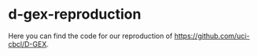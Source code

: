 # d-gex-reproduction

Here you can find the code for our reproduction of https://github.com/uci-cbcl/D-GEX.
